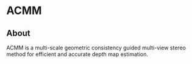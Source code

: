 # ACMM
## About
ACMM is a multi-scale geometric consistency guided multi-view stereo method for efficient and accurate depth map estimation.
